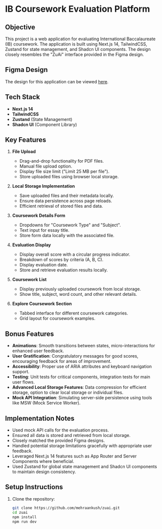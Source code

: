 # IB Coursework Evaluation Platform

## Objective
This project is a web application for evaluating International Baccalaureate (IB) coursework. The application is built using Next.js 14, TailwindCSS, Zustand for state management, and Shadcn UI components. The design closely resembles the "ZuAi" interface provided in the Figma design.

## Figma Design
The design for this application can be viewed [here](https://www.figma.com/design/zxoVX8TMExUAZOMdOFStMi/Web-Task---ZuAI?node-id=0-1&t=pLJAY80MGdlbaAYl-1).

## Tech Stack
- **Next.js 14**
- **TailwindCSS**
- **Zustand** (State Management)
- **Shadcn UI** (Component Library)

## Key Features
1. **File Upload**
   - Drag-and-drop functionality for PDF files.
   - Manual file upload option.
   - Display file size limit ("Limit 25 MB per file").
   - Store uploaded files using browser local storage.

2. **Local Storage Implementation**
   - Save uploaded files and their metadata locally.
   - Ensure data persistence across page reloads.
   - Efficient retrieval of stored files and data.

3. **Coursework Details Form**
   - Dropdowns for "Coursework Type" and "Subject".
   - Text input for essay title.
   - Store form data locally with the associated file.

4. **Evaluation Display**
   - Display overall score with a circular progress indicator.
   - Breakdown of scores by criteria (A, B, C).
   - Display evaluation date.
   - Store and retrieve evaluation results locally.

5. **Coursework List**
   - Display previously uploaded coursework from local storage.
   - Show title, subject, word count, and other relevant details.

6. **Explore Coursework Section**
   - Tabbed interface for different coursework categories.
   - Grid layout for coursework examples.

## Bonus Features
- **Animations**: Smooth transitions between states, micro-interactions for enhanced user feedback.
- **User Gratification**: Congratulatory messages for good scores, encouraging feedback for areas of improvement.
- **Accessibility**: Proper use of ARIA attributes and keyboard navigation support.
- **Testing**: Unit tests for critical components, integration tests for main user flows.
- **Advanced Local Storage Features**: Data compression for efficient storage, option to clear local storage or individual files.
- **Mock API Integration**: Simulating server-side persistence using tools like MSW (Mock Service Worker).

## Implementation Notes
- Used mock API calls for the evaluation process.
- Ensured all data is stored and retrieved from local storage.
- Closely matched the provided Figma designs.
- Handled potential storage limitations gracefully with appropriate user feedback.
- Leveraged Next.js 14 features such as App Router and Server Components where beneficial.
- Used Zustand for global state management and Shadcn UI components to maintain design consistency.

## Setup Instructions
1. Clone the repository:
   ```bash
   git clone https://github.com/mehraankush/zuai.git
   cd zuai
   npm install
   npm run dev
   ```
